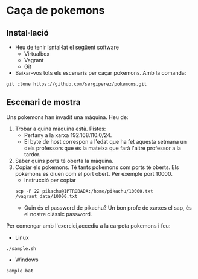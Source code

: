 # Caça de pokemons

## Instal·lació
- Heu de tenir isntal·lat el següent software
    - Virtualbox
    - Vagrant
    - Git
- Baixar-vos tots els escenaris per caçar pokemons. Amb la comanda:
```git=
git clone https://github.com/sergiperez/pokemons.git
```

## Escenari de mostra

Uns pokemons han invadit una màquina. Heu de:

1. Trobar a quina màquina està. Pistes:
   - Pertany a la xarxa 192.168.110.0/24.
   - El byte de host correspon a l'edat que ha fet aquesta setmana un dels professors que és la mateixa que farà l'altre professor a la tardor.
2. Saber quins ports té oberta la màquina.
3. Copiar els pokemons. Té tants pokemons com ports té oberts. Els pokemons es diuen com el port obert. Per exemple port 10000.
   - Instrucció per copiar 
   ```bash=
   scp -P 22 pikachu@IPTROBADA:/home/pikachu/10000.txt /vagrant_data/10000.txt
   ```
   - Quin és el password de pikachu? Un bon profe de xarxes el sap, és el nostre clàssic password.
   
Per començar amb l'exercici,accediu a la carpeta pokemons i feu:
- Linux
```bash=
./sample.sh
```
- Windows 
```batch=
sample.bat
```
